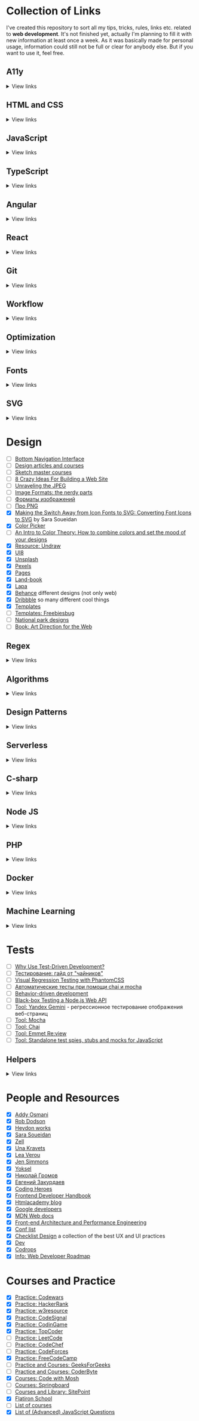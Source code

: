 # Collection of Links
I've created this repository to sort all my tips, tricks, rules, links etc. related to <b>web development</b>. It's not finished yet, actually I'm planning to fill it with new information at least once a week.
As it was basically made for personal usage, information could still not be full or clear for anybody else. But if you want to use it, feel free.

## A11y

<details>
<summary>View links</summary>

- [x] [Spec: ARIA](https://www.w3.org/TR/wai-aria-1.1/)
- [x] [Article: Accessibility Strategies for Your Content Team](https://www.deque.com/blog/accessibility-strategies-for-your-content-team/)

    <details>
    <summary>Notes:</summary>

    - add good text to links (not just "click here" or "show more")
    - add alt to image with important information
    - use the full name and (abbreviation) in brackets on first occurrence, if the abbreviation is less known

    </details>

- [x] [Article: Tips for making interactive elements accessible on mobile devices](https://bitsofco.de/tips-for-making-interactive-elements-accessible-on-mobile-devices/)

    <details>
    <summary>Notes:</summary>

    - place interactive elements where easily accessible
    - `inputmode="numeric"` for special keyboard even if `type="text"`

    </details>

- [x] [Article: Happier HTML5 Form Validation](https://daverupert.com/2017/11/happier-html5-forms/)

    <details>
    <summary>Notes:</summary>

    - `color: currentColor` to reset color to normal text color
    - `a[aria-disabled="true"]` not good to disable a link, but sometimes needed (hint to use a CSS selector)
    - `output.value = ''` accessible in JS for `<output>`

    </details>

- [x] [Article: UX Optimizations For Keyboard-Only And Assistive Technology Users](https://www.smashingmagazine.com/2019/06/ux-optimizations-keyboard-only-assistive-technology-users/)

    <details>
    <summary>Notes:</summary>

    - skip links
    - shortcut menus
    - user education
    - modal focusing
    - navigation menus
    - logical focus after some user events

    </details>

- [x] [Article: Menus & Menu Buttons](https://inclusive-components.design/menus-menu-buttons/?source=post_page---------------------------)

    <details>
    <summary>Notes:</summary>

    - What is a menu?
    - What is a navigation system?
    - What are ARIA menus actually for?
    - What is the difference between top-level menu button and nav top-level link?
    - On what state does menu open?
    - What are the problems with with dropdowns for touch screens?
    - When and why to use content pages?
    - What is the most popular navigation button example (on web)?
    - Why do we use both `hidden` and `[hidden] {display: none;}`?
    - What are WAI ARIA roles for true menus and why don't we use it on lists of links?
    - What are true menus?
    - How to create a true menu with ARIA?
    - Why should we use JS solution instead of non-JS solution?
    - What should be added for a proper keyboard navigation for true menus?

    </details>

- [x] [App: Accessibility Insights](https://accessibilityinsights.io/)

</details>

## HTML and CSS

<details>
<summary>View links</summary>

- [x] [Spec: HTML Specification](https://www.w3.org/TR/html52/)
- [x] [Spec: CSS Standards](https://www.w3.org/Style/CSS/)
- [x] [Article: Alternative Text and Images](https://bitsofco.de/alternative-text-and-images/)

    <details>
    <summary>Notes:</summary>
    
    * a11y for complex images (graphs or alike)
        1. use short and long descriptions 
            ```html
            <img src="#" alt="short description" longdesc="#long-desc">
            <!--or-->
            <img src="#" alt="short description" aria-labelledby="#long-desc">
            <p id="long-desc">Long description here.</p>
            ```
        2. use figure
            ```html
            <figure>
             <img src="#" alt="short description">
             <figcaption>Long description here.</figcaption>
            </figure>
            ```
    * groups of images (like star rating) - fill alt only for one, for others leave empty
        ```html
        <img src="#" alt="4 out of 5 stars">
        <img src="#" alt="">
        ```
    * for super unique cases like clickable schemes `<map>` and `<area>` could be useful
    
    </details>

- [x] [Article: Селектор обобщенных родственных элементов](https://habrahabr.ru/post/150720/)
- [x] [Article: CSS-селекторы](https://learn.javascript.ru/css-selectors)

    <details>
    <summary>Notes:</summary>

    * `:lang(ko)` styling on lang attributes

    </details>

- [x] [Article: Centering: A Complete Guide](https://css-tricks.com/centering-css-complete-guide/)
- [ ] [Article: Fighting the Space Between Inline Block Elements](https://css-tricks.com/fighting-the-space-between-inline-block-elements/)
- [x] [Article: A Complete Guide to the Table Element](https://css-tricks.com/complete-guide-table-element/)
- [ ] [Article: A Complete Guide to Flexbox](https://css-tricks.com/snippets/css/a-guide-to-flexbox/)
- [ ] [Article: Harnessing Flexbox For Today's Web Apps](https://www.smashingmagazine.com/2015/03/harnessing-flexbox-for-todays-web-apps/)
- [ ] [Article: A Complete Guide to Grid](https://css-tricks.com/snippets/css/complete-guide-grid/)
- [ ] [Article: Creating smooth CSS animations — even with a heavy DOM](https://medium.com/purpledesign/creating-smooth-css-animations-even-with-a-heavy-dom-212cb80441a9)
- [x] [Article: Understanding the Range Input](https://css-tricks.com/sliding-nightmare-understanding-range-input/)
- [x] [Article: SO, CAN WE USE CSS VARIABLES YET?](https://www.webdesignerdepot.com/2017/10/so-can-we-use-css-variables-yet/)
- [x] [Article: Intriguing CSS Level 4 Selectors](https://webdesign.tutsplus.com/tutorials/intriguing-css-level-4-selectors--cms-29499)
- [ ] [Video: Refactoring (the way we talk about) CSS](https://noti.st/rachelandrew/VqOEAa/refactoring-the-way-we-talk-about-css)
- [ ] [Video: Jen Simmons. CSS Grid videos on YouTube](https://www.youtube.com/channel/UC7TizprGknbDalbHplROtag)
- [x] [Info: Слова, часто используемые в CSS-классах](https://github.com/yoksel/common-words)
- [ ] [Info: Flexbugs](https://github.com/philipwalton/flexbugs#flexbugs)
- [x] [Info: CSS Reference](https://tympanus.net/codrops/css_reference/)
- [x] [Info: State of CSS 2019](https://2019.stateofcss.com/)
- [ ] [Info: Layouts](https://every-layout.dev/)
- [ ] [Info: CSS Grid Layout on MDN](https://developer.mozilla.org/en-US/docs/Web/CSS/CSS_Grid_Layout)
- [ ] [Info: Grid by example](https://gridbyexample.com/resources/)
- [ ] [Info: Houdini](https://css-houdini.rocks/js-in-css/)
- [ ] [Practice: Flexbox Froggy](http://flexboxfroggy.com/)
- [x] [Practice: Grid Garden](http://cssgridgarden.com/)
- [ ] [Practice: Griddy. Learn the CSS Grid!](http://griddy.io/)
- [x] [Service: HTML symbols](https://dev.w3.org/html5/html-author/charref)
- [x] [Service: CSS Triggers](https://csstriggers.com/)
- [x] [Code: CSS Effects Snippets](https://emilkowalski.github.io/css-effects-snippets/)
- [x] [Code: CSS Animations Snippets](https://daneden.github.io/animate.css/)
- [ ] [Code: CSS Radio Button Styles From CodePen](https://freebiesupply.com/blog/css-radio-buttons/)
- [ ] [Book: Cascading Style Sheets: The Definitive Guide](http://shop.oreilly.com/product/9780596005252.do) by Eric Meyer
- [ ] [Book: CSS3: The Missing Manual](http://shop.oreilly.com/product/0636920036357.do) by David McFarland

</details>

## JavaScript

<details>
<summary>View links</summary>

- [x] [Article: What is `this`? The Inner Workings of JavaScript Objects](https://medium.com/javascript-scene/what-is-this-the-inner-workings-of-javascript-objects-d397bfa0708a)

    <details>
    <summary>Notes:</summary>

    - if `obj.getThis4 = obj.getThis2.bind(obj);` then here `obj.getThis4.call(a);` we get `this === obj` instead of `a` (respects the first binding)
    - if created like that, always returns `undefined` (arrow functions have never their own `this`, only lexical scope's `this`, even if we use `call` or `bind`)
        ```JavaScript
        const obj = {
            getThis: () => this;
        };
        ```
    - if we use `new` keyword to create an instance, lexical `this` will be the object (binds `this` in the constructor)
      

    </details>

- [x] [Article: Removing duplicate objects from an Array](https://bitsofco.de/removing-duplicate-objects-from-an-array-is-hard/)

    <details>
    <summary>Notes:</summary>
    
    - not very good, but also some comments are helpful
    - consider: maybe add some decisions here
    
    </details>

- [ ] [Article: What is the Shadow DOM?](https://bitsofco.de/what-is-the-shadow-dom/)
- [ ] [Article: Build anything you want with JavaScript](https://learnjavascript.today/)
- [ ] [Article: JavaScript Template Literals and styled-components](https://medium.com/@celsius/javascript-template-literals-and-styled-components-d18f97500ffd)
- [ ] [Article: Machine Learning with JavaScript](https://hackernoon.com/machine-learning-with-javascript-part-1-9b97f3ed4fe5)
- [ ] [Article: JavaScript — Learn & Understand Closures](https://codeburst.io/javascript-learn-understand-closures-8ab35586b0c0)
- [ ] [Article: Reactive UIs with VanillaJS](https://css-tricks.com/reactive-uis-vanillajs-part-1-pure-functional-style/)
- [ ] [Article: How to keep your JavaScript code simple and easy to read](https://www.freecodecamp.org/news/how-to-keep-your-javascript-code-simple-and-easy-to-read-bff702523e7c/)
- [ ] [Article: ES5 to ESNext — here’s every feature added to JavaScript since 2015](https://medium.com/free-code-camp/es5-to-esnext-heres-every-feature-added-to-javascript-since-2015-d0c255e13c6e)
- [ ] [Article: Promises: The Definitive Guide](https://itnext.io/promises-the-definitive-guide-6a49e0dbf3b7)
- [ ] [Article: 4 Modern JavaScript (ES6+) Features You Should Be Using Now](https://programmingwithmosh.com/javascript/essential-modern-javascript-features/)
- [ ] [Article: List of books](https://medium.com/javascript-scene/12-books-every-javascript-developer-should-read-9da76157fb3)
- [x] [Article: How I added Dark Mode to my website](https://www.freecodecamp.org/news/how-i-added-dark-mode-to-my-website-33611d246425/) - case study.
- [ ] [Info: Учебник JavaScript](https://learn.javascript.ru/)
- [ ] [Info: JavaScript Garden](http://shamansir.github.io/JavaScript-Garden/)
- [ ] [Info: ES6 - New Features: Overview & Comparison](http://es6-features.org/#ExpressionBodies)
- [x] [Lib: Flatpickr](https://flatpickr.js.org/getting-started/)
- [x] [Lib: Moment.js](https://momentjs.com/)
- [ ] [Book: You Don't Know JS](https://github.com/getify/You-Dont-Know-JS) by Kyle Simpson
- [x] Book: Head First JavaScript Programming (O'Reilly, by Elisabeth Robson, Eric Freeman)
- [x] Book: JavaScript: The Definitive Guide (O'Reilly, by David Flanagan)
- [ ] Book: JavaScript: The Good Parts (O'Reilly, by Douglas Crockford)
- [ ] Book: JavaScript Patterns (O'Reilly, by Stoyan Stefanov)

</details>

## TypeScript

<details>
<summary>View links</summary>

- [x] [Article: Types: Generics and Augmentation will Make You a TypeScript Wizard](https://medium.com/iqoqo-engineering/two-advanced-techniques-to-make-you-a-typescript-wizard-df42e00b1cf8)

</details>

## Angular

<details>
<summary>View links</summary>

- [ ] [Article: Angular Optimization. Memoized pipe functions in templates.](https://blog.usejournal.com/angular-optimization-memoized-pipe-functions-in-templates-75f62e16df5a)
- [ ] [Article: Introducing to NG-VDOM: A new way to write Angular application](https://blog.angularindepth.com/introducing-to-ng-vdom-a-new-way-to-write-angular-application-60a3be805e59)
- [ ] [Article: Designing scalable Angular applications](https://medium.com/@OlegVaraksin/designing-scalable-angular-applications-6629b5158277)
- [ ] [Article: Make Your Angular Form’s Error Messages Magically Appear](https://netbasal.com/make-your-angular-forms-error-messages-magically-appear-1e32350b7fa5)
- [ ] [Article: Angular Revisited: Tree-shakable Components and Optional NgModules](https://blog.angularindepth.com/angular-revisited-tree-shakable-components-and-optional-ngmodules-329a4629276d)
- [ ] [Article: Why & How to Lazy Load in Angular](https://medium.com/@kylerjohnson26/why-how-to-lazy-load-in-angular-f86b987cd528)
- [ ] [Article: Tooltip with Angular CDK](https://blog.angularindepth.com/building-tooltips-for-angular-3cdaac16d138)
- [ ] [Article: How to configure Webpack 4 with Angular 7: a complete guide](https://www.freecodecamp.org/news/how-to-configure-webpack-4-with-angular-7-a-complete-guide-9a23c879f471/)

</details>

## React

<details>
<summary>View links</summary>

- [ ] [Article: JavaScript fundamentals before learning React](https://www.robinwieruch.de/javascript-fundamentals-react-requirements/)
- [ ] [Article: How I integrated CSS Modules with SCSS into my React application](https://www.freecodecamp.org/news/how-i-integrated-css-modules-with-scss-into-my-react-application-32f473e1bb51/)

</details>

## Git

<details>
<summary>View links</summary>

- [x] [Info: Git Book](https://git-scm.com/book/en/v2)

    <details>
    <summary>Notes:</summary>

    - setup git
        - download git (both mac and win)
        - download terminal
        - for ru version (if needed): environment => `set LC_ALL=ru_RU.UTF-8` and `set LANG=ru_RU.UTF-8`
    - git line endings
        - set inside `.gitattributes` file
        - `*.md text` for text file to be converted CRLF (win) => LF (macOS, linux)
        - `*.png binary` for `-text -diff` macros
    - config git
        - `git config --global user.name "<name>"`
        - `git config -g user.email "<email>"`
        - `git config --list` stored in the user's dir `.gitconfig` file path: `~/.gitconfig`
        - `git init` to add git to current folder
    - git commands (general)
        - `git help <command>`
        - `git status`
        - `git add .` dir current add to index files for commit
        - `git add <path-to-file>` add particular file(s)
        - `git commit -m "<message>"` creates a save
        - `git commit --amend -m "<message>"` to correct the last commits message (amend changes hash)
        - `git checkout <commit hash>` switches to commit, shows log till this commit
        - `git cat-file -p <commit hash>` shows commit file content `-p` readable format
        - `git diff`
        - `git diff --staged` indexed files
        - `git log` history
        - `git log --oneline`
        - `git log --all` shows the whole log
        - `git log --graph`
        - `git log -1<2/3/4...>` shows only 1/2/3/4/... last commits
        - `git show <commit hash>` to show the content of the commit
        - `git checkout <file>` for not commited, reset file to last commit, even if the file was deleted, can't reverse this command
        - `git checkout <commit hash> <file>` resets file to the state in the commit
        - `git reset HEAD <file>` to unstage indexed, but not yet commited file
        - `git rm <file>` and `git commit --amend --no-edit` removes file from commit and deletes from folder
        - `git rm --cached <file>` and `git commit --amend --no-edit` removes file from commit and keeps unstaged in folder
    - git branches
        - `git checkout -b <pointer name> <comment hash>` or without hash for current commit, creates a pointer to commit
        - `HEAD` indicates current state (where we currently are)
        - when we create a new commit in a branch, the pointer jumps to the last commit
        - `git merge <pointer-to-merge> -m "<message>"` creates a merge commit, the pointer will be current branch
        - `git push origin <what-to-push>:<where-to-push>`
        - `git push :<where-to-push>` to remove branch
        - `git branch -m <name>` to rename current branch
        - `git fetch origin` to get all branches from repo
        - `git checkout -b <new-pointer-name> origin/<branch-name>` to create a new branch from existing pointer
        - `git branch --set-upstream-to=origin/<name>` to link current branch to repo branch
        - `git branch -vv` to show links between branches
    - set SSH and integrations
        - `git remote add origin <git@github.com...>` to link remote and local repos
        - `git remote -v` shows remote repos
        - `git push -u origin master`
        - `mkdir ~/.ssh` creates a folder in user's folder, create an SSH key in this folder
        - `ssh-keygen -t rsa -b 4096 -C "<email@email.com>"` where `-t rsa` sets key type and `-b 4096` sets key length (bit)
            - store private key only on your computer
            - load public key to repo
        - `cat <key>.pub` copy content to github
        - `ssh -T -i ~/.ssh/<key> git@github.com` to check if the key works
        - `ssh -T git@github.com` permission denied?
            - `~/.ssh/config` for settings (also using the appropriate private key)
            - add to the file
                ```
                Host github.com
                    IdentityFile ~/.ssh/key
                ```

    </details>

- [ ] [Info: Git How To](https://githowto.com/)
- [ ] [Info: Git FAQ](http://firstaidgit.ru/#/)
- [ ] [Info: The Art of Command Line](https://github.com/jlevy/the-art-of-command-line/blob/master/README.md)

    <details>
    <summary>Notes:</summary>

    - `pwd` full path to current dir
    - `cd` change dir
        - `cd -` to previous folder
    - `mkdir name` and `touch name` creates a dir or file
    - `ls <path/to>`
        - `ls -1` vertically
        - `ls -a` +hidden
    - `open .` or `start .` or instead of `.` add path to open dir or file
    - `cat <file>` shows the content

    </details>

- [ ] [Info: Как использовать консоль в Windows](http://nicothin.pro/page/console-windows)

</details>

## Workflow

<details>
<summary>View links</summary>

- [ ] [Article: Browser Developer Tools Explained By Training To Become a Chef](https://medium.freecodecamp.org/browser-developer-tools-explained-by-training-to-become-a-chef-edfaa82b740c)
- [ ] [Article: Excluding Files and Folders from Deployment](https://docs.microsoft.com/en-us/aspnet/web-forms/overview/deployment/advanced-enterprise-web-deployment/excluding-files-and-folders-from-deployment)
- [x] [Article: Mind the End of Your Line](https://adaptivepatchwork.com/2012/03/01/mind-the-end-of-your-line/)
- [x] [Article: The Anatomy of a Frame](https://aerotwist.com/blog/the-anatomy-of-a-frame/) - browser rendering.
- [x] [Article: Как зарегистрировать свой домен](https://htmlacademy.ru/blog/48-how-to-register-domain)
- [x] [Article: Cache-Control for Civilians](https://csswizardry.com/2019/03/cache-control-for-civilians/)
- [x] [Article: Bringing A Healthy Code Review Mindset To Your Team](https://www.smashingmagazine.com/2019/06/bringing-healthy-code-review-mindset/)
- [x] [Info: How Browsers Work: Behind the scenes of modern web browsers](https://www.html5rocks.com/en/tutorials/internals/howbrowserswork/)
- [x] [Info: БЭМ-методология](https://ru.bem.info/)
- [ ] [Info: HTML Academy Code style for HTML, CSS and JS](http://codeguide.academy/)
- [ ] Book: Code Complete (by Steve McConnell)

</details>

## Optimization

<details>
<summary>View links</summary>

- [ ] [Article: What forces layout / reflow](https://gist.github.com/paulirish/5d52fb081b3570c81e3a)
- [ ] [Article: Front-End Performance Checklist 2019](https://www.smashingmagazine.com/2019/01/front-end-performance-checklist-2019-pdf-pages/)
- [ ] [Article: История одной оптимизации](http://chikuyonok.ru/2010/11/optimization-story/) старая, но интересная статья
- [ ] [Article: Front-end performance for web designers and front-end developers](https://csswizardry.com/2013/01/front-end-performance-for-web-designers-and-front-end-developers/)
- [ ] [Article: Анализ скорости загрузки сайта: от пользовательских проблем к их решению](https://www.searchengines.ru/analiz_skorosti.html)
- [ ] [Article: Introducing RAIL: A User-Centric Model For Performance](https://www.smashingmagazine.com/2015/10/rail-user-centric-model-performance/)
- [ ] [Article: Gone In 60 Frames Per Second: A Pinterest Paint Performance Case Study](https://www.smashingmagazine.com/2013/06/pinterest-paint-performance-case-study/)
- [ ] [Article: CSS performance revisited: selectors, bloat and expensive styles](https://benfrain.com/css-performance-revisited-selectors-bloat-expensive-styles/)
- [ ] [Article: High Performance Animations](https://www.html5rocks.com/en/tutorials/speed/high-performance-animations/)
- [ ] [Article: A Tale of Animation Performance](https://css-tricks.com/tale-of-animation-performance/)
- [x] [Article: Preload, prefetch and other <link> tags](https://3perf.com/blog/link-rels/)
- [ ] [Info: Why Performance Matters](https://developers.google.com/web/fundamentals/performance/why-performance-matters/)
- [ ] [Info: Image Optimization](https://developers.google.com/web/fundamentals/performance/optimizing-content-efficiency/image-optimization?hl=en)
- [ ] [Info: Animations and Performance](https://developers.google.com/web/fundamentals/design-and-ux/animations/animations-and-performance)
- [x] [Service: Google PageSpeed Insights](https://developers.google.com/speed/pagespeed/insights/)
- [x] [Service: The Front-End Checklist](https://frontendchecklist.io/) great checklist on what to check before deployment

    <details>
    <summary>Notes:</summary>

    - `-webkit-overflow-scrolling: touch;` scroll native to iPhone (not sure, read more)
    - for blocks, which could be empty, add `:empty { display: none; }`
    - `will-change` for animations, but don't use often
    - `<link rel="prefetch">` if needed

    </details>

</details>

## Fonts

<details>
<summary>View links</summary>

- [ ] [Article: SuperSearch — Find Fonts by Contrast, X-Height, Weight and More!](https://fontba.se/blog/super-search)
- [ ] [Article: Typography can make or break your design: a process for choosing type](https://medium.freecodecamp.org/typography-can-make-your-design-or-break-it-7be710aadcfe)
- [ ] [Article: System Font Stack](https://css-tricks.com/snippets/css/system-font-stack/)
- [ ] [Article: Web Font Loading Patterns](https://www.bramstein.com/writing/web-font-loading-patterns.html)
- [ ] [Article: Optimizing Google Fonts Performance](https://www.smashingmagazine.com/2019/06/optimizing-google-fonts-performance/)
- [ ] [Article: How to start with variable fonts on the web](https://www.zeichenschatz.net/typografie/how-to-start-with-variable-fonts-on-the-web.html)
- [ ] [Article: Web Typography: Designing Tables to be Read, Not Looked At](https://alistapart.com/article/web-typography-tables)
- [ ] [Info: Variable Fonts](https://variablefonts.dev/)
- [ ] [Info: Web Font Optimization](https://developers.google.com/web/fundamentals/performance/optimizing-content-efficiency/webfont-optimization)
- [x] [Service: Google Webfonts Helper](https://google-webfonts-helper.herokuapp.com/fonts)
- [x] [Service: CSS Font Stack](https://www.cssfontstack.com/) collection of web safe CSS fonts
- [x] [Service: Fonts storage](https://fontstorage.com/)
- [ ] [App: FontForge](https://fontforge.github.io/en-US/)

</details>

## SVG

<details>
<summary>View links</summary>

- [x] [Article: Optimizing SVG for Web Use](https://medium.com/larsenwork-andreas-larsen/optimising-svgs-for-web-use-part-1-67e8f2d4035)

    <details>
    <summary>Notes:</summary>

    - use fewer nodes
    - fewer handles
    - integers instead of floats
    - grid not too big

    </details>

- [x] [Article: An Overview of SVG Sprite Creation Techniques](https://24ways.org/2014/an-overview-of-svg-sprite-creation-techniques/) by Sara Soueidan
    
    <details>
    <summary>Notes:</summary>

    - HTML inline sprites `<svg><symbol>...</symbol></svg>`
    - SVG sprite file (for IE add plugin svg4everybody)
    - CSS inline SVG sprite (svg+xml, fallback base64, fallback images) can't change CSS props that way
    - using SVG fragment ids and views (some bugs in Safari)

    </details>

- [x] [Article: How to use SVG as a Placeholder, and Other Image Loading Techniques](https://medium.freecodecamp.org/using-svg-as-placeholders-more-image-loading-techniques-bed1b810ab2c) from FCC
    
    <details>
    <summary>Notes:</summary>

    - nothing - just add sizes for browser not to re-render
    - placeholder static - ex. a person svg for a person avatar
    - solid color or gradient most suitable colors for the image
    - svg simple shapes (vary 10-100), could be heavy
    - svg simple shapes + blur filter more light and smooth
    - svg silhouettes even with 2 colors look nice

    </details>

- [x] [Article: Of SVG, Minification and Gzip](https://blog.usejournal.com/of-svg-minification-and-gzip-21cd26a5d007)
    
    <details>
    <summary>Notes:</summary>

    The conclusion from the article:
    1. Compressing smaller raw data would probably produce smaller compressed data.
    2. Fewer distinct characters means less entropy. Less entropy is better compression.
    3. More frequently found characters are compressed with less number of bits. Getting rid of less common characters and making the more common chars to be even more common would most probably improve the compression.
    4. Long runs of duplicated code are compressed with a few bits. DRY is not always the best option. Sometimes you’d like to repeat yourself to get better results.
    5. Sometimes more raw data will produce smaller compressed data. Removing entropy will allow the compressor to better remove what is redundant.

    </details>

</details>

# Design
- [ ] [Bottom Navigation Interface](https://blog.prototypr.io/bottom-navigation-interface-fa4bff52065f)
- [ ] [Design articles and courses](https://designacademy.io/)
- [ ] [Sketch master courses](http://sketchmaster.com/)
- [ ] [8 Crazy Ideas For Building a Web Site](https://medium.com/@kevink/8-crazy-ideas-for-building-a-web-site-a25b3f69c517)
- [ ] [Unraveling the JPEG](https://parametric.press/issue-01/unraveling-the-jpeg/)
- [ ] [Image Formats: the nerdy parts](https://speakerdeck.com/lara/image-formats-the-nerdy-parts)
- [ ] [Форматы изображений](https://htmlacademy.ru/blog/113-image-formats)
- [ ] [Про PNG](https://www.artlebedev.ru/technogrette/img/png-1/)
- [x] [Making the Switch Away from Icon Fonts to SVG: Converting Font Icons to SVG](https://www.sarasoueidan.com/blog/icon-fonts-to-svg/) by Sara Soueidan
- [x] [Color Picker](https://colorsupplyyy.com/app)
- [ ] [An Intro to Color Theory: How to combine colors and set the mood of your designs](https://medium.freecodecamp.org/an-intro-to-color-theory-how-to-combine-colors-and-set-the-mood-of-your-designs-79bf5a45b3d)
- [x] [Resource: Undraw](https://undraw.co/)
- [x] [UI8](https://ui8.net/?rel=leda)
- [x] [Unsplash](https://unsplash.com/)
- [x] [Pexels](https://www.pexels.com/)
- [x] [Pages](https://www.pages.xyz/)
- [x] [Land-book](https://land-book.com/)
- [x] [Lapa](https://www.lapa.ninja/)
- [x] [Behance](https://www.behance.net/) different designs (not only web)
- [x] [Dribbble](https://dribbble.com/) so many different cool things
- [x] [Templates](https://colorlib.com/wp/templates/)
- [ ] [Templates: Freebiesbug](https://freebiesbug.com/)
- [ ] [National park designs](https://nationalparktypeface.com/)
- [ ] [Book: Art Direction for the Web](https://www.smashingmagazine.com/printed-books/art-direction-for-the-web/)

## Regex

<details>
<summary>View links</summary>

- [x] [Article: 8 полезных регэкспов с наглядным разбором](https://habr.com/ru/post/66931/)
- [x] [Service: Regex](https://regex101.com/)
- [x] [Service: A Collection of different regex](http://html5pattern.com/)
- [ ] Book: Mastering Regular Expressions (O'Reilly, by Jeffrey Friedl)

</details>

## Algorithms

<details>
<summary>View links</summary>

- [ ] [Article: Improving your Algorithms & Data Structure Skills](https://medium.com/coderbyte/how-to-get-good-at-algorithms-data-structures-d33d5163353f)
- [ ] [Course: Introduction to Algorithms](https://ocw.mit.edu/courses/electrical-engineering-and-computer-science/6-006-introduction-to-algorithms-fall-2011/)
- [ ] [Course: Algorithms Specialization](https://www.coursera.org/specializations/algorithms?authMode=login)
- [x] Book: Introduction To Algorithms (by Thomas H. Cormen, Charles E. Leiserson, Ronald L. Rivest, and Clifford Stein)

</details>

## Design Patterns

<details>
<summary>View links</summary>

- [ ] [Article: GRASP](https://ru.wikipedia.org/wiki/GRASP)
- [ ] [Info: Design patterns, anti-patterns, refactoring](https://sourcemaking.com/)

</details>

## Serverless

<details>
<summary>View links</summary>

- [ ] [Article: A crash course on Serverless APIs with Express and MongoDB](https://hackernoon.com/a-crash-course-on-serverless-apis-with-express-and-mongodb-77774f7730fe)

</details>

## C-sharp

<details>
<summary>View links</summary>

- [x] [Info: Уроки по C# и платформе .NET Framework](https://professorweb.ru/)

</details>

## Node JS

<details>
<summary>View links</summary>

</details>

## PHP

<details>
<summary>View links</summary>

- [ ] [Info: PHP Standards Recommendations](https://www.php-fig.org/psr/)

</details>

## Docker

<details>
<summary>View links</summary>

- [ ] [Article: How to create your first Docker application](https://www.freecodecamp.org/news/a-beginners-guide-to-docker-how-to-create-your-first-docker-application-cc03de9b639f/)

</details>

## Machine Learning

<details>
<summary>View links</summary>

- [x] [Article: Machine Learning For Front-End Developers With Tensorflow.js](https://www.smashingmagazine.com/2019/09/machine-learning-front-end-developers-tensorflowjs/) September 2019

</details>

# Tests
- [ ] [Why Use Test-Driven Development?](https://news.codecademy.com/test-driven-development/)
- [ ] [Тестирование: гайд от "чайников"](http://slides.com/elizaveta_s/deck#/)
- [ ] [Visual Regression Testing with PhantomCSS](https://css-tricks.com/visual-regression-testing-with-phantomcss/)
- [ ] [Автоматические тесты при помощи chai и mocha](https://learn.javascript.ru/testing)
- [ ] [Behavior-driven development](https://en.wikipedia.org/wiki/Behavior-driven_development)
- [ ] [Black-box Testing a Node.js Web API](https://medium.com/@grantcarthew/black-box-testing-a-node-js-web-api-d626f7d651be)
- [ ] [Tool: Yandex Gemini](https://tech.yandex.ru/gemini/) - регрессионное тестирование отображения веб-страниц
- [ ] [Tool: Mocha](https://mochajs.org/)
- [ ] [Tool: Chai](http://www.chaijs.com/)
- [ ] [Tool: Emmet Re:view](http://re-view.emmet.io/)
- [ ] [Tool: Standalone test spies, stubs and mocks for JavaScript](http://sinonjs.org/)

## Helpers

<details>
<summary>View links</summary>

- [x] [Service: SNILS generator](https://ortex.github.io/snils-generator/)

</details>

# People and Resources
- [x] [Addy Osmani](https://addyosmani.com/)
- [x] [Rob Dodson](https://robdodson.me/)
- [x] [Heydon works](http://www.heydonworks.com/)
- [x] [Sara Soueidan](https://www.sarasoueidan.com/)
- [x] [Zell](https://zellwk.com/)
- [x] [Una Kravets](https://una.im/)
- [x] [Lea Verou](http://lea.verou.me/)
- [x] [Jen Simmons](https://jensimmons.com/)
- [x] [Yoksel](http://css.yoksel.ru/)
- [x] [Николай Громов](https://nicothin.pro/)
- [x] [Евгений Закурдаев](https://eugeno.ru/)
- [x] [Coding Heroes](https://codingheroes.io/resources/)
- [x] [Frontend Developer Handbook](https://frontendmasters.com/books/front-end-handbook/2019/)
- [x] [Htmlacademy blog](https://htmlacademy.ru/blog)
- [x] [Google developers](https://developers.google.com/)
- [x] [MDN Web docs](https://developer.mozilla.org/en-US/)
- [x] [Front-end Architecture and Performance Engineering](https://csswizardry.com/)
- [x] [Conf list](https://confs.tech/javascript)
- [x] [Checklist Design](https://www.checklist.design/) a collection of the best UX and UI practices
- [x] [Dev](https://dev.to/)
- [x] [Codrops](https://tympanus.net/codrops/)
- [x] [Info: Web Developer Roadmap](https://github.com/kamranahmedse/developer-roadmap)

# Courses and Practice
- [x] [Practice: Codewars](https://www.codewars.com/dashboard)
- [x] [Practice: HackerRank](https://www.hackerrank.com/dashboard)
- [x] [Practice: w3resource](https://www.w3resource.com/)
- [x] [Practice: CodeSignal](https://app.codesignal.com/)
- [x] [Practice: CodinGame](https://www.codingame.com/)
- [x] [Practice: TopCoder](https://www.topcoder.com/challenges)
- [ ] [Practice: LeetCode](https://leetcode.com/)
- [ ] [Practice: CodeChef](https://www.codechef.com/)
- [ ] [Practice: CodeForces](http://codeforces.com/)
- [x] [Practice: FreeCodeCamp](https://www.freecodecamp.org/)
- [ ] [Practice and Courses: GeeksForGeeks](https://www.geeksforgeeks.org/)
- [ ] [Practice and Courses: CoderByte](https://www.coderbyte.com/)
- [x] [Courses: Code with Mosh](https://codewithmosh.teachable.com/)
- [ ] [Courses: Springboard](https://www.springboard.com/)
- [ ] [Courses and Library: SitePoint](https://www.sitepoint.com/)
- [x] [Flatiron School](https://flatironschool.com/)
- [ ] [List of courses](https://medium.freecodecamp.org/515-free-online-programming-computer-science-courses-you-can-start-in-april-8b0ce1817d61)
- [x] [List of (Advanced) JavaScript Questions](https://github.com/lydiahallie/javascript-questions)